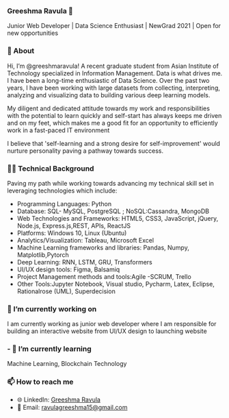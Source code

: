 
<!---
greeshmaravula/greeshmaravula is a ✨ special ✨ repository because its `README.md` (this file) appears on your GitHub profile.
You can click the Preview link to take a look at your changes.
--->

### Greeshma Ravula 🐼
Junior Web Developer | Data Science Enthusiast | NewGrad 2021 | Open for new opportunities

### 👋 About 

Hi, I’m @greeshmaravula! A recent graduate student from Asian Institute of Technology specialized in Information Management. Data is what drives me. I have been a long-time enthusiastic of Data Science. Over the past two years, I have been working with large datasets from collecting, interpreting, analyzing and visualizing data to building various deep learning models.

My diligent and dedicated attitude towards my work and responsibilities with the potential to learn quickly and self-start has always keeps me driven and on my feet, which makes me a good fit for an opportunity to efficiently work in a fast-paced IT environment

I believe that 'self-learning and a strong desire for self-improvement' would nurture personality paving a pathway towards success.

### 👩‍💻 Technical Background
Paving my path while working towards advancing my technical skill set in leveraging technologies which include: 

- Programming Languages: Python
- Database: SQL- MySQL, PostgreSQL ; NoSQL:Cassandra, MongoDB
- Web Technologies and Frameworks: HTML5, CSS3, JavaScript, jQuery, Node.js, Express.js,REST, APIs, ReactJS
- Platforms: Windows 10, Linux (Ubuntu)
- Analytics/Visualization: Tableau, Microsoft Excel
- Machine Learning frameworks and libraries: Pandas, Numpy, Matplotlib,Pytorch
- Deep Learning: RNN, LSTM, GRU, Transformers
- UI/UX design tools: Figma, Balsamiq
- Project Management methods and tools:Agile -SCRUM, Trello
- Other Tools:Jupyter Notebook, Visual studio, Pycharm, Latex, Eclipse, Rationalrose (UML), Superdecision


### 🔭 I’m currently working on
I am currently working as junior web developer where I am responsible for building an interactive website from UI/UX design to launching website

### - 🌱 I’m currently learning 
Machine Learning, Blockchain Technology 

### 📫 How to reach me
- 🌐 LinkedIn: [Greeshma Ravula](https://www.linkedin.com/in/ravulagreeshma)
- 📧 Email: ravulagreeshma15@gmail.com

<!--
**LaxmanSinghTomar/LaxmanSinghTomar** is a ✨ _special_ ✨ repository because its `README.md` (this file) appears on your GitHub profile.

Here are some ideas to get you started:

- 🔭 I’m currently working on ...
- 🌱 I’m currently learning ...
- 👯 I’m looking to collaborate on ...
- 🤔 I’m looking for help with ...
- 💬 Ask me about ...
- 📫 How to reach me: ...
- 😄 Pronouns: ...
- ⚡ Fun fact: ...
-->
